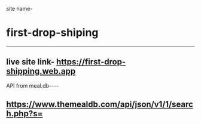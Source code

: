 site name-
# first-drop-shiping
----------------------------------------------------------------
live site link-
https://first-drop-shipping.web.app
----------------------------------------------------------------
API from meal.db----

https://www.themealdb.com/api/json/v1/1/search.php?s=
----------------------------------------------------------------